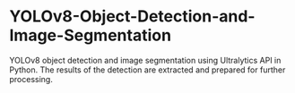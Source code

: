 # YOLOv8-Object-Detection-and-Image-Segmentation
YOLOv8 object detection and image segmentation using Ultralytics API in Python.
The results of the detection are extracted and prepared for further processing.
